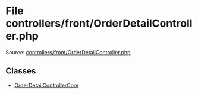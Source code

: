 File controllers/front/OrderDetailController.php
=========

Source: [controllers/front/OrderDetailController.php](https://github.com/PrestaShop/PrestaShop/blob/1.6.1.1/controllers/front/OrderDetailController.php)


Classes
-------

* [OrderDetailControllerCore](class.OrderDetailControllerCore.md)

